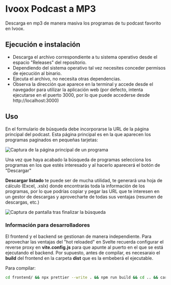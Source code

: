 # Ivoox Podcast a MP3
Descarga en mp3 de manera masiva los programas de tu podcast favorito en Ivoox.
## Ejecución e instalación
- Descarga el archivo correspondiente a tu sistema operativo desde el espacio "Releases" del repositorio.
- Dependiendo del sistema operativo tal vez necesites conceder permisos de ejecución al binario.
- Ejecuta el archivo, no necesita otras dependencias.
- Observa la dirección que aparece en la terminal y accede desde el navegador para utilizar la aplicación web (por defecto, intenta ejecutarse en el puerto 3000, por lo que puede accederse desde http://localhost:3000)
## Uso
En el formulario de búsqueda debe incorporarse la URL de la página principal del podcast. Esta página principal es en la que aparecen los programas paginados en pequeñas tarjetas:

![Captura de la página principal de un programa](https://i.imgur.com/z2c3MKQ.png)

Una vez que haya acabado la búsqueda de programas selecciona los programas en los que estés interesado y al hacerlo aparecerá el botón de "Descargar"

**Descargar listado** te puede ser de mucha utilidad, te generará una hoja de cálculo (Excel, .xslx) donde encontrarás toda la información de los programas, por lo que podrías copiar y pegar las URL que te interesen en un gestor de descargas y aprovecharte de todas sus ventajas (resumen de descargas, etc.)

![Captura de pantalla tras finalizar la búsqueda](https://i.imgur.com/9cpIHoH.png)

### Información para desarrolladores
El frontend y el backend se gestionan de manera independiente. Para aprovechar las ventajas del "hot reloaded" en Svelte recuerda configurar el reverse proxy en **vite.config.js** para que apunte al puerto en el que se está ejecutando el backend. 
Por supuesto, antes de compilar, es necesaraio el **build** del frontend en la carpeta **dist** que es la embeberá el ejecutable.

Para compilar:

```bash
cd frontend/ && npx prettier --write . && npm run build && cd .. && cargo run --release
```
